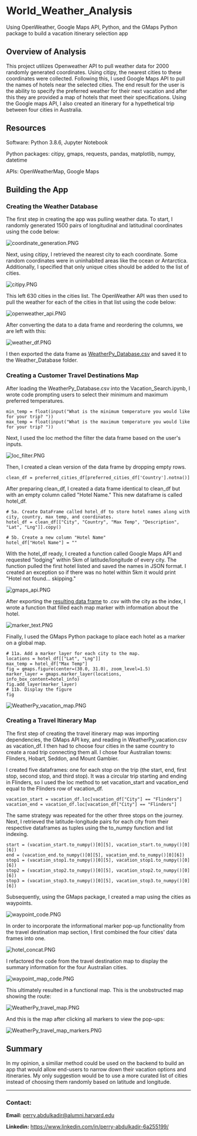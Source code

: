 # World_Weather_Analysis
Using OpenWeather, Google Maps API, Python, and the GMaps Python package to build a vacation itinerary selection app

## Overview of Analysis

This project utilizes Openweather API to pull weather data for 2000 randomly generated coordinates. Using citipy, the nearest cities to these coordinates were collected. Following this, I used Google Maps API to pull the names of hotels near the selected cities. The end result for the user is the ability to specify the preferred weather for their next vacation and after this they are provided a map of hotels that meet their specifications. Using the Google maps API, I also created an itinerary for a hypethetical trip between four cities in Australia. 

## Resources
Software: Python 3.8.6, Jupyter Notebook

Python packages: citipy, gmaps, requests, pandas, matplotlib, numpy, datetime

APIs: OpenWeatherMap, Google Maps

## Building the App

### Creating the Weather Database

The first step in creating the app was pulling weather data. To start, I randomly generated 1500 pairs of longitudinal and latitudinal coordinates using the code below: 

![coordinate_generation.PNG](Resources/coordinate_generation.PNG) 

Next, using citipy, I retrieved the nearest city to each coordinate. Some random coordinates were in uninhabited areas like the ocean or Antarctica. Additionally, I specified that only unique cities should be added to the list of cities. 

![citipy.PNG](Resources/citipy.PNG) 

This left 630 cities in the cities list. The OpenWeather API was then used to pull the weather for each of the cities in that list using the code below: 

![openweather_api.PNG](Resources/openweather_api.PNG) 

After converting the data to a data frame and reordering the columns, we are left with this: 

![weather_df.PNG](Resources/weather_df.PNG) 

I then exported the data frame as [WeatherPy_Database.csv](https://github.com/perryabdulkadir/World_Weather_Analysis/blob/main/Weather_Database/WeatherPy_Database.csv) and saved it to the Weather_Database folder.

### Creating a Customer Travel Destinations Map

After loading the WeatherPy_Database.csv into the Vacation_Search.ipynb, I wrote code prompting users to select their minimum and maximum preferred temperatures. 

```
min_temp = float(input("What is the minimum temperature you would like for your trip? "))
max_temp = float(input("What is the maximum temperature you would like for your trip? "))
```

Next, I used the loc method the filter the data frame based on the user's inputs. 

![loc_filter.PNG](Resources/loc_filter.PNG) 

Then, I created a clean version of the data frame by dropping empty rows.
```
clean_df = preferred_cities_df[preferred_cities_df['Country'].notna()]
```

After preparing clean_df, I created a data frame identical to clean_df but with an empty column called "Hotel Name." This new dataframe is called hotel_df.

```
# 5a. Create DataFrame called hotel_df to store hotel names along with city, country, max temp, and coordinates.
hotel_df = clean_df[["City", "Country", "Max Temp", "Description", "Lat", "Lng"]].copy()

# 5b. Create a new column "Hotel Name"
hotel_df["Hotel Name"] = ""
```
 
With the hotel_df ready, I created a function called Google Maps API and requested "lodging" within 5km of latitude/longitude of every city. The function pulled the first hotel listed and saved the names in JSON format. I created an exception so if there was no hotel within 5km it would print "Hotel not found... skipping."

![gmaps_api.PNG](Resources/gmaps_api.PNG) 

After exporting the [resulting data frame](https://github.com/perryabdulkadir/World_Weather_Analysis/blob/main/Vacation_Itinerary/WeatherPy_vacation.csv) to .csv with the city as the index, I wrote a function that filled each map marker with information about the hotel. 

![marker_text.PNG](Resources/marker_text.PNG) 

Finally, I used the GMaps Python package to place each hotel as a marker on a global map. 
```
# 11a. Add a marker layer for each city to the map. 
locations = hotel_df[["Lat", "Lng"]]
max_temp = hotel_df["Max Temp"]
fig = gmaps.figure(center=(30.0, 31.0), zoom_level=1.5)
marker_layer = gmaps.marker_layer(locations, info_box_content=hotel_info)
fig.add_layer(marker_layer)
# 11b. Display the figure
fig
```

![WeatherPy_vacation_map.PNG](Vacation_Search/WeatherPy_vacation_map.PNG) 


### Creating a Travel Itinerary Map

The first step of creating the travel itinerary map was importing dependencies, the GMaps API key, and reading in WeatherPy_vacation.csv as vacation_df. I then had to choose four cities in the same country to create a road trip connecting them all. I chose four Australian towns: Flinders, Hobart, Seddon, and Mount Gambier.

I created five dataframes: one for each stop on the trip (the start, end, first stop, second stop, and third stop). It was a circular trip starting and ending in Flinders, so I used the loc method to set vacation_start and vacation_end equal to the Flinders row of vacation_df. 

```
vacation_start = vacation_df.loc[vacation_df["City"] == "Flinders"]
vacation_end = vacation_df.loc[vacation_df["City"] == "Flinders"]
```

The same strategy was repeated for the other three stops on the journey. Next, I retrieved the latitude-longitude pairs for each city from their respective dataframes as tuples using the to_numpy function and list indexing.

```
start = (vacation_start.to_numpy()[0][5], vacation_start.to_numpy()[0][6])
end = (vacation_end.to_numpy()[0][5], vacation_end.to_numpy()[0][6])
stop1 = (vacation_stop1.to_numpy()[0][5], vacation_stop1.to_numpy()[0][6])
stop2 = (vacation_stop2.to_numpy()[0][5], vacation_stop2.to_numpy()[0][6])
stop3 = (vacation_stop3.to_numpy()[0][5], vacation_stop3.to_numpy()[0][6])
```

Subsequently, using the GMaps package, I created a map using the cities as waypoints.

![waypoint_code.PNG](Resources/waypoint_code.PNG) 

In order to incorporate the informational marker pop-up functionality from the travel destination map section, I first combined the four cities' data frames into one.

![hotel_concat.PNG](Resources/hotel_concat.PNG) 

I refactored the code from the travel destination map to display the summary information for the four Australian cities. 

![waypoint_map_code.PNG](Resources/waypoint_map_code.PNG) 

This ultimately resulted in a functional map. This is the unobstructed map showing the route: 

![WeatherPy_travel_map.PNG](Vacation_Itinerary/WeatherPy_travel_map.PNG) 

And this is the map after clicking all markers to view the pop-ups:

![WeatherPy_travel_map_markers.PNG](Vacation_Itinerary/WeatherPy_travel_map_markers.PNG) 



## Summary

In my opinion, a similiar method could be used on the backend to build an app that would allow end-users to narrow down their vacation options and itineraries. My only suggestion would be to use a more curated list of cities instead of choosing them randomly based on latitude and longitude. 

-----

### **Contact:**

**Email:** perry.abdulkadir@alumni.harvard.edu

**Linkedin:** https://www.linkedin.com/in/perry-abdulkadir-6a255199/
